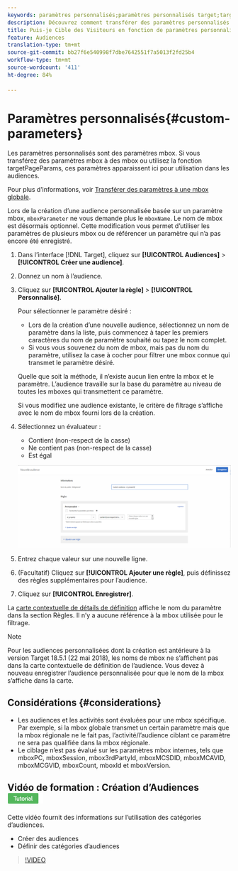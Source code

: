 ```yaml
---
keywords: paramètres personnalisés;paramètres personnalisés target;targetpageparams;ciblage des paramètres mbox
description: Découvrez comment transférer des paramètres personnalisés à Adobe Target pour les utiliser dans les audiences.
title: Puis-je Cible des Visiteurs en fonction de paramètres personnalisés ?
feature: Audiences
translation-type: tm+mt
source-git-commit: bb27f6e540998f7dbe7642551f7a5013f2fd25b4
workflow-type: tm+mt
source-wordcount: '411'
ht-degree: 84%

---
```



# Paramètres personnalisés{#custom-parameters}

Les paramètres personnalisés sont des paramètres mbox. Si vous transférez des paramètres mbox à des mbox ou utilisez la fonction targetPageParams, ces paramètres apparaissent ici pour utilisation dans les audiences.

Pour plus d’informations, voir [Transférer des paramètres à une mbox globale](/help/c-implementing-target/c-implementing-target-for-client-side-web/t-mbox-download/c-understanding-global-mbox/pass-parameters-to-global-mbox.md).

Lors de la création d’une audience personnalisée basée sur un paramètre mbox, `mboxParameter` ne vous demande plus le `mboxName`. Le nom de mbox est désormais optionnel. Cette modification vous permet d’utiliser les paramètres de plusieurs mbox ou de référencer un paramètre qui n’a pas encore été enregistré.

1. Dans l’interface [!DNL Target], cliquez sur **[!UICONTROL Audiences]** > **[!UICONTROL Créer une audience]**.
1. Donnez un nom à l’audience.
1. Cliquez sur **[!UICONTROL Ajouter la règle]** > **[!UICONTROL Personnalisé]**.

   Pour sélectionner le paramètre désiré :

   * Lors de la création d’une nouvelle audience, sélectionnez un nom de paramètre dans la liste, puis commencez à taper les premiers caractères du nom de paramètre souhaité ou tapez le nom complet.
   * Si vous vous souvenez du nom de mbox, mais pas du nom du paramètre, utilisez la case à cocher pour filtrer une mbox connue qui transmet le paramètre désiré.

   Quelle que soit la méthode, il n’existe aucun lien entre la mbox et le paramètre. L’audience travaille sur la base du paramètre au niveau de toutes les mboxes qui transmettent ce paramètre.

   Si vous modifiez une audience existante, le critère de filtrage s’affiche avec le nom de mbox fourni lors de la création.

1. Sélectionnez un évaluateur :

   * Contient (non-respect de la casse)
   * Ne contient pas (non-respect de la casse)
   * Est égal

   ![Audience de paramètre personnalisé](/help/c-target/c-audiences/c-target-rules/assets/custom.png)

1. Entrez chaque valeur sur une nouvelle ligne.
1. (Facultatif) Cliquez sur **[!UICONTROL Ajouter une règle]**, puis définissez des règles supplémentaires pour l’audience.
1. Cliquez sur **[!UICONTROL Enregistrer]**.

La [carte contextuelle de détails de définition](/help/c-target/c-audiences/audiences.md#section_11B9C4A777E14D36BA1E925021945780) affiche le nom du paramètre dans la section Règles. Il n’y a aucune référence à la mbox utilisée pour le filtrage.

>[!NOTE]
>
>Pour les audiences personnalisées dont la création est antérieure à la version Target 18.5.1 (22 mai 2018), les noms de mbox ne s’affichent pas dans la carte contextuelle de définition de l’audience. Vous devez à nouveau enregistrer l’audience personnalisée pour que le nom de la mbox s’affiche dans la carte.

## Considérations {#considerations}

* Les audiences et les activités sont évaluées pour une mbox spécifique. Par exemple, si la mbox globale transmet un certain paramètre mais que la mbox régionale ne le fait pas, l’activité/l’audience ciblant ce paramètre ne sera pas qualifiée dans la mbox régionale.
* Le ciblage n’est pas évalué sur les paramètres mbox internes, tels que mboxPC, mboxSession, mbox3rdPartyId, mboxMCSDID, mboxMCAVID, mboxMCGVID, mboxCount, mboxId et mboxVersion.

## Vidéo de formation : Création d’Audiences ![badge didacticiel](/help/assets/tutorial.png)

Cette vidéo fournit des informations sur l’utilisation des catégories d’audiences.

* Créer des audiences
* Définir des catégories d’audiences

>[!VIDEO](https://video.tv.adobe.com/v/17392)
